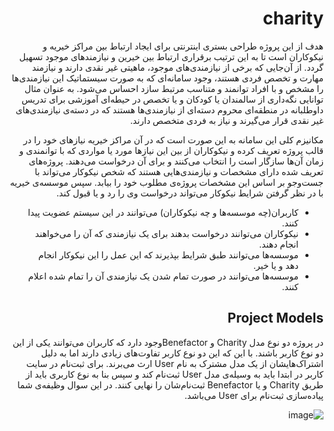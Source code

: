 <div dir="rtl">

# charity

هدف از این پروژه طراحی بستری اینترنتی برای ایجاد ارتباط بین مراکز خیریه و نیکوکاران است تا به این ترتیب برقراری ارتباط بین خیرین و نیازمندهای موجود تسهیل گردد. از آن‌جایی که برخی از نیازمندی‌های موجود، ماهیتی غیر نقدی دارند و نیازمند مهارت و تخصص فردی هستند، وجود سامانه‌ای که به صورت سیستماتیک این نیازمندی‌ها را مشخص و با افراد توانمند و متناسب مرتبط سازد احساس می‌شود. به عنوان مثال توانایی نگه‌داری از سالمندان یا کودکان و یا تخصص در حیطه‌ای آموزشی برای تدریس داوطلبانه در منطقه‌ای محروم دسته‌ای از نیازمند‌ی‌ها هستند که در دسته‌ی نیازمندی‌های غیر نقدی قرار می‌گیرند و نیاز به فردی متخصص دارند.

مکانیزم کلی این سامانه به این صورت است که در آن مراکز خیریه نیازهای خود را در قالب پروژه تعریف کرده و نیکوکاران از بین این نیازها مورد یا مواردی که با توانمندی و زمان آن‌ها سازگار است را انتخاب می‌کنند و برای آن درخواست می‌دهند. پروژه‌های تعریف شده دارای مشخصات و نیازمندی‌هایی هستند که شخص نیکوکار می‌تواند با جست‌و‌جو بر اساس این مشخصات پروژه‌ی مطلوب خود را بیابد. سپس موسسه‌ی خیریه با در نظر گرفتن شرایط نیکوکار می‌تواند درخواست وی را رد و یا قبول کند.

* کاربران(چه موسسه‌ها و چه نیکوکاران) می‌توانند در این سیستم عضویت پیدا کنند.
* نیکوکاران می‌توانند درخواست بدهند برای یک نیازمندی که آن را می‌خواهند انجام دهند.
* موسسه‌ها می‌توانند طبق شرایط بپذیرند که این عمل را این نیکوکار انجام دهد و یا خیر.
* موسسه‌ها می‌توانند در صورت تمام شدن یک نیازمندی آن را تمام شده اعلام کنند.

## Project Models

در پروژه دو نوع مدل Charity و Benefactorوجود دارد که کاربران می‌توانند یکی از این دو نوع کاربر باشند. با این که این دو نوع کاربر تفاوت‌های زیادی دارند اما به دلیل اشتراک‌هایشان از یک مدل مشترک به نام User ارث می‌برند. برای ثبت‌نام در سایت کاربر در ابتدا باید به وسیله‌ی مدل User ثبت‌نام کند و سپس بنا به نوع کاربری باید از طریق Charity و یا Benefactor ثبت‌نام‌‌شان را نهایی کنند. در این سوال وظیفه‌ی شما پیاده‌سازی ثبت‌نام برای User می‌باشد.

![image](https://uupload.ir/files/c19y_charity2.png)
</div>
